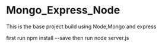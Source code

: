 # Mongo_Express_Node
This is the base project  build using  Node,Mongo and express

first run npm install --save
then run node server.js
